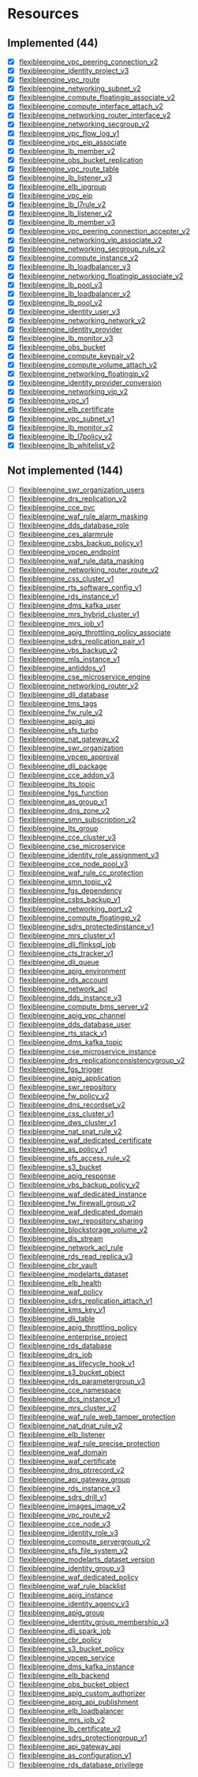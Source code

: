 # Resources
## Implemented (44)
* [x] [flexibleengine_vpc_peering_connection_v2](https://registry.terraform.io/providers/FlexibleEngineCloud/flexibleengine/latest/docs/resources/vpc_peering_v2)
* [x] [flexibleengine_identity_project_v3](https://registry.terraform.io/providers/FlexibleEngineCloud/flexibleengine/latest/docs/resources/identity_project_v3)
* [x] [flexibleengine_vpc_route](https://registry.terraform.io/providers/FlexibleEngineCloud/flexibleengine/latest/docs/resources/vpc_route)
* [x] [flexibleengine_networking_subnet_v2](https://registry.terraform.io/providers/FlexibleEngineCloud/flexibleengine/latest/docs/resources/networking_subnet_v2)
* [x] [flexibleengine_compute_floatingip_associate_v2](https://registry.terraform.io/providers/FlexibleEngineCloud/flexibleengine/latest/docs/resources/compute_floatingip_associate_v2)
* [x] [flexibleengine_compute_interface_attach_v2](https://registry.terraform.io/providers/FlexibleEngineCloud/flexibleengine/latest/docs/resources/compute_interface_attach_v2)
* [x] [flexibleengine_networking_router_interface_v2](https://registry.terraform.io/providers/FlexibleEngineCloud/flexibleengine/latest/docs/resources/networking_router_interface_v2)
* [x] [flexibleengine_networking_secgroup_v2](https://registry.terraform.io/providers/FlexibleEngineCloud/flexibleengine/latest/docs/resources/networking_secgroup_v2)
* [x] [flexibleengine_vpc_flow_log_v1](https://registry.terraform.io/providers/FlexibleEngineCloud/flexibleengine/latest/docs/resources/vpc_flow_log_v1)
* [x] [flexibleengine_vpc_eip_associate](https://registry.terraform.io/providers/FlexibleEngineCloud/flexibleengine/latest/docs/resources/vpc_eip_associate)
* [x] [flexibleengine_lb_member_v2](https://registry.terraform.io/providers/FlexibleEngineCloud/flexibleengine/latest/docs/resources/lb_member_v2)
* [x] [flexibleengine_obs_bucket_replication](https://registry.terraform.io/providers/FlexibleEngineCloud/flexibleengine/latest/docs/resources/obs_bucket_replication)
* [x] [flexibleengine_vpc_route_table](https://registry.terraform.io/providers/FlexibleEngineCloud/flexibleengine/latest/docs/resources/vpc_route_table)
* [x] [flexibleengine_lb_listener_v3](https://registry.terraform.io/providers/FlexibleEngineCloud/flexibleengine/latest/docs/resources/lb_listener_v3)
* [x] [flexibleengine_elb_ipgroup](https://registry.terraform.io/providers/FlexibleEngineCloud/flexibleengine/latest/docs/resources/elb_ipgroup)
* [x] [flexibleengine_vpc_eip](https://registry.terraform.io/providers/FlexibleEngineCloud/flexibleengine/latest/docs/resources/vpc_eip)
* [x] [flexibleengine_lb_l7rule_v2](https://registry.terraform.io/providers/FlexibleEngineCloud/flexibleengine/latest/docs/resources/lb_l7rule_v2)
* [x] [flexibleengine_lb_listener_v2](https://registry.terraform.io/providers/FlexibleEngineCloud/flexibleengine/latest/docs/resources/lb_listener_v2)
* [x] [flexibleengine_lb_member_v3](https://registry.terraform.io/providers/FlexibleEngineCloud/flexibleengine/latest/docs/resources/lb_member_v3)
* [x] [flexibleengine_vpc_peering_connection_accepter_v2](https://registry.terraform.io/providers/FlexibleEngineCloud/flexibleengine/latest/docs/resources/vpc_peering_accepter_v2)
* [x] [flexibleengine_networking_vip_associate_v2](https://registry.terraform.io/providers/FlexibleEngineCloud/flexibleengine/latest/docs/resources/networking_vip_associate_v2)
* [x] [flexibleengine_networking_secgroup_rule_v2](https://registry.terraform.io/providers/FlexibleEngineCloud/flexibleengine/latest/docs/resources/networking_secgroup_rule_v2)
* [x] [flexibleengine_compute_instance_v2](https://registry.terraform.io/providers/FlexibleEngineCloud/flexibleengine/latest/docs/resources/compute_instance_v2)
* [x] [flexibleengine_lb_loadbalancer_v3](https://registry.terraform.io/providers/FlexibleEngineCloud/flexibleengine/latest/docs/resources/lb_loadbalancer_v3)
* [x] [flexibleengine_networking_floatingip_associate_v2](https://registry.terraform.io/providers/FlexibleEngineCloud/flexibleengine/latest/docs/resources/networking_floatingip_associate_v2)
* [x] [flexibleengine_lb_pool_v3](https://registry.terraform.io/providers/FlexibleEngineCloud/flexibleengine/latest/docs/resources/lb_pool_v3)
* [x] [flexibleengine_lb_loadbalancer_v2](https://registry.terraform.io/providers/FlexibleEngineCloud/flexibleengine/latest/docs/resources/lb_loadbalancer_v2)
* [x] [flexibleengine_lb_pool_v2](https://registry.terraform.io/providers/FlexibleEngineCloud/flexibleengine/latest/docs/resources/lb_pool_v2)
* [x] [flexibleengine_identity_user_v3](https://registry.terraform.io/providers/FlexibleEngineCloud/flexibleengine/latest/docs/resources/identity_user_v3)
* [x] [flexibleengine_networking_network_v2](https://registry.terraform.io/providers/FlexibleEngineCloud/flexibleengine/latest/docs/resources/networking_network_v2)
* [x] [flexibleengine_identity_provider](https://registry.terraform.io/providers/FlexibleEngineCloud/flexibleengine/latest/docs/resources/identity_provider)
* [x] [flexibleengine_lb_monitor_v3](https://registry.terraform.io/providers/FlexibleEngineCloud/flexibleengine/latest/docs/resources/lb_monitor_v3)
* [x] [flexibleengine_obs_bucket](https://registry.terraform.io/providers/FlexibleEngineCloud/flexibleengine/latest/docs/resources/obs_bucket)
* [x] [flexibleengine_compute_keypair_v2](https://registry.terraform.io/providers/FlexibleEngineCloud/flexibleengine/latest/docs/resources/compute_keypair_v2)
* [x] [flexibleengine_compute_volume_attach_v2](https://registry.terraform.io/providers/FlexibleEngineCloud/flexibleengine/latest/docs/resources/compute_volume_attach_v2)
* [x] [flexibleengine_networking_floatingip_v2](https://registry.terraform.io/providers/FlexibleEngineCloud/flexibleengine/latest/docs/resources/networking_floatingip_v2)
* [x] [flexibleengine_identity_provider_conversion](https://registry.terraform.io/providers/FlexibleEngineCloud/flexibleengine/latest/docs/resources/identity_provider_conversion)
* [x] [flexibleengine_networking_vip_v2](https://registry.terraform.io/providers/FlexibleEngineCloud/flexibleengine/latest/docs/resources/networking_vip_v2)
* [x] [flexibleengine_vpc_v1](https://registry.terraform.io/providers/FlexibleEngineCloud/flexibleengine/latest/docs/resources/vpc_v1)
* [x] [flexibleengine_elb_certificate](https://registry.terraform.io/providers/FlexibleEngineCloud/flexibleengine/latest/docs/resources/elb_certificate)
* [x] [flexibleengine_vpc_subnet_v1](https://registry.terraform.io/providers/FlexibleEngineCloud/flexibleengine/latest/docs/resources/vpc_subnet_v1)
* [x] [flexibleengine_lb_monitor_v2](https://registry.terraform.io/providers/FlexibleEngineCloud/flexibleengine/latest/docs/resources/lb_monitor_v2)
* [x] [flexibleengine_lb_l7policy_v2](https://registry.terraform.io/providers/FlexibleEngineCloud/flexibleengine/latest/docs/resources/lb_l7policy_v2)
* [x] [flexibleengine_lb_whitelist_v2](https://registry.terraform.io/providers/FlexibleEngineCloud/flexibleengine/latest/docs/resources/lb_whitelist_v2)
## Not implemented (144)
* [ ] [flexibleengine_swr_organization_users](https://registry.terraform.io/providers/FlexibleEngineCloud/flexibleengine/latest/docs/resources/swr_organization_users)
* [ ] [flexibleengine_drs_replication_v2](https://registry.terraform.io/providers/FlexibleEngineCloud/flexibleengine/latest/docs/resources/drs_replication_v2)
* [ ] [flexibleengine_cce_pvc](https://registry.terraform.io/providers/FlexibleEngineCloud/flexibleengine/latest/docs/resources/cce_pvc)
* [ ] [flexibleengine_waf_rule_alarm_masking](https://registry.terraform.io/providers/FlexibleEngineCloud/flexibleengine/latest/docs/resources/waf_rule_alarm_masking)
* [ ] [flexibleengine_dds_database_role](https://registry.terraform.io/providers/FlexibleEngineCloud/flexibleengine/latest/docs/resources/dds_database_role)
* [ ] [flexibleengine\_ces\_alarmrule](https://registry.terraform.io/providers/FlexibleEngineCloud/flexibleengine/latest/docs/resources/ces_alarmrule)
* [ ] [flexibleengine_csbs_backup_policy_v1](https://registry.terraform.io/providers/FlexibleEngineCloud/flexibleengine/latest/docs/resources/csbs_backup_policy_v1)
* [ ] [flexibleengine\_vpcep\_endpoint](https://registry.terraform.io/providers/FlexibleEngineCloud/flexibleengine/latest/docs/resources/vpcep_endpoint)
* [ ] [flexibleengine_waf_rule_data_masking](https://registry.terraform.io/providers/FlexibleEngineCloud/flexibleengine/latest/docs/resources/waf_rule_data_masking)
* [ ] [flexibleengine_networking_router_route_v2](https://registry.terraform.io/providers/FlexibleEngineCloud/flexibleengine/latest/docs/resources/networking_router_route_v2)
* [ ] [flexibleengine\_css\_cluster\_v1](https://registry.terraform.io/providers/FlexibleEngineCloud/flexibleengine/latest/docs/resources/css_cluster_v1)
* [ ] [flexibleengine_rts_software_config_v1](https://registry.terraform.io/providers/FlexibleEngineCloud/flexibleengine/latest/docs/resources/rts_software_config_v1)
* [ ] [flexibleengine_rds_instance_v1](https://registry.terraform.io/providers/FlexibleEngineCloud/flexibleengine/latest/docs/resources/rds_instance_v1)
* [ ] [flexibleengine_dms_kafka_user](https://registry.terraform.io/providers/FlexibleEngineCloud/flexibleengine/latest/docs/resources/dms_kafka_user)
* [ ] [flexibleengine_mrs_hybrid_cluster_v1](https://registry.terraform.io/providers/FlexibleEngineCloud/flexibleengine/latest/docs/resources/mrs_hybrid_cluster_v1)
* [ ] [flexibleengine_mrs_job_v1](https://registry.terraform.io/providers/FlexibleEngineCloud/flexibleengine/latest/docs/resources/mrs_job_v1)
* [ ] [flexibleengine_apig_throttling_policy_associate](https://registry.terraform.io/providers/FlexibleEngineCloud/flexibleengine/latest/docs/resources/apig_throttling_policy_associate)
* [ ] [flexibleengine_sdrs_replication_pair_v1](https://registry.terraform.io/providers/FlexibleEngineCloud/flexibleengine/latest/docs/resources/sdrs_replication_pair_v1)
* [ ] [flexibleengine_vbs_backup_v2](https://registry.terraform.io/providers/FlexibleEngineCloud/flexibleengine/latest/docs/resources/vbs_backup_v2)
* [ ] [flexibleengine\_mls\_instance\_v1](https://registry.terraform.io/providers/FlexibleEngineCloud/flexibleengine/latest/docs/resources/mls_instance_v1)
* [ ] [flexibleengine_antiddos_v1](https://registry.terraform.io/providers/FlexibleEngineCloud/flexibleengine/latest/docs/resources/antiddos_v1)
* [ ] [flexibleengine_cse_microservice_engine](https://registry.terraform.io/providers/FlexibleEngineCloud/flexibleengine/latest/docs/resources/cse_microservice_engine)
* [ ] [flexibleengine\_networking\_router_v2](https://registry.terraform.io/providers/FlexibleEngineCloud/flexibleengine/latest/docs/resources/networking_router_v2)
* [ ] [flexibleengine_dli_database](https://registry.terraform.io/providers/FlexibleEngineCloud/flexibleengine/latest/docs/resources/dli_database)
* [ ] [flexibleengine_tms_tags](https://registry.terraform.io/providers/FlexibleEngineCloud/flexibleengine/latest/docs/resources/tms_tags)
* [ ] [flexibleengine\_fw\_rule_v2](https://registry.terraform.io/providers/FlexibleEngineCloud/flexibleengine/latest/docs/resources/fw_rule_v2)
* [ ] [flexibleengine_apig_api](https://registry.terraform.io/providers/FlexibleEngineCloud/flexibleengine/latest/docs/resources/apig_api)
* [ ] [flexibleengine_sfs_turbo](https://registry.terraform.io/providers/FlexibleEngineCloud/flexibleengine/latest/docs/resources/sfs_turbo)
* [ ] [flexibleengine_nat_gateway_v2](https://registry.terraform.io/providers/FlexibleEngineCloud/flexibleengine/latest/docs/resources/nat_gateway_v2)
* [ ] [flexibleengine_swr_organization](https://registry.terraform.io/providers/FlexibleEngineCloud/flexibleengine/latest/docs/resources/swr_organization)
* [ ] [flexibleengine\_vpcep\_approval](https://registry.terraform.io/providers/FlexibleEngineCloud/flexibleengine/latest/docs/resources/vpcep_approval)
* [ ] [flexibleengine_dli_package](https://registry.terraform.io/providers/FlexibleEngineCloud/flexibleengine/latest/docs/resources/dli_package)
* [ ] [flexibleengine_cce_addon_v3](https://registry.terraform.io/providers/FlexibleEngineCloud/flexibleengine/latest/docs/resources/cce_addon_v3)
* [ ] [flexibleengine_lts_topic](https://registry.terraform.io/providers/FlexibleEngineCloud/flexibleengine/latest/docs/resources/lts_topic)
* [ ] [flexibleengine_fgs_function](https://registry.terraform.io/providers/FlexibleEngineCloud/flexibleengine/latest/docs/resources/fgs_function)
* [ ] [flexibleengine_as_group_v1](https://registry.terraform.io/providers/FlexibleEngineCloud/flexibleengine/latest/docs/resources/as_group_v1)
* [ ] [flexibleengine\_dns\_zone_v2](https://registry.terraform.io/providers/FlexibleEngineCloud/flexibleengine/latest/docs/resources/dns_zone_v2)
* [ ] [flexibleengine\_smn\_subscription\_v2](https://registry.terraform.io/providers/FlexibleEngineCloud/flexibleengine/latest/docs/resources/smn_subscription_v2)
* [ ] [flexibleengine_lts_group](https://registry.terraform.io/providers/FlexibleEngineCloud/flexibleengine/latest/docs/resources/lts_group)
* [ ] [flexibleengine_cce_cluster_v3](https://registry.terraform.io/providers/FlexibleEngineCloud/flexibleengine/latest/docs/resources/cce_cluster_v3)
* [ ] [flexibleengine_cse_microservice](https://registry.terraform.io/providers/FlexibleEngineCloud/flexibleengine/latest/docs/resources/cse_microservice)
* [ ] [flexibleengine\_identity\_role\_assignment_v3](https://registry.terraform.io/providers/FlexibleEngineCloud/flexibleengine/latest/docs/resources/identity_role_assignment_v3)
* [ ] [flexibleengine_cce_node_pool_v3](https://registry.terraform.io/providers/FlexibleEngineCloud/flexibleengine/latest/docs/resources/cce_node_pool_v3)
* [ ] [flexibleengine_waf_rule_cc_protection](https://registry.terraform.io/providers/FlexibleEngineCloud/flexibleengine/latest/docs/resources/waf_rule_cc_protection)
* [ ] [flexibleengine\_smn\_topic\_v2](https://registry.terraform.io/providers/FlexibleEngineCloud/flexibleengine/latest/docs/resources/smn_topic_v2)
* [ ] [flexibleengine_fgs_dependency](https://registry.terraform.io/providers/FlexibleEngineCloud/flexibleengine/latest/docs/resources/fgs_dependency)
* [ ] [flexibleengine_csbs_backup_v1](https://registry.terraform.io/providers/FlexibleEngineCloud/flexibleengine/latest/docs/resources/csbs_backup_v1)
* [ ] [flexibleengine\_networking\_port_v2](https://registry.terraform.io/providers/FlexibleEngineCloud/flexibleengine/latest/docs/resources/networking_port_v2)
* [ ] [flexibleengine_compute_floatingip_v2](https://registry.terraform.io/providers/FlexibleEngineCloud/flexibleengine/latest/docs/resources/compute_floatingip_v2)
* [ ] [flexibleengine_sdrs_protectedinstance_v1](https://registry.terraform.io/providers/FlexibleEngineCloud/flexibleengine/latest/docs/resources/sdrs_protectedinstance_v1)
* [ ] [flexibleengine_mrs_cluster_v1](https://registry.terraform.io/providers/FlexibleEngineCloud/flexibleengine/latest/docs/resources/mrs_cluster_v1)
* [ ] [flexibleengine_dli_flinksql_job](https://registry.terraform.io/providers/FlexibleEngineCloud/flexibleengine/latest/docs/resources/dli_flinksql_job)
* [ ] [flexibleengine_cts_tracker_v1](https://registry.terraform.io/providers/FlexibleEngineCloud/flexibleengine/latest/docs/resources/cts_tracker_v1)
* [ ] [flexibleengine_dli_queue](https://registry.terraform.io/providers/FlexibleEngineCloud/flexibleengine/latest/docs/resources/dli_queue)
* [ ] [flexibleengine_apig_environment](https://registry.terraform.io/providers/FlexibleEngineCloud/flexibleengine/latest/docs/resources/apig_environment)
* [ ] [flexibleengine_rds_account](https://registry.terraform.io/providers/FlexibleEngineCloud/flexibleengine/latest/docs/resources/rds_account)
* [ ] [flexibleengine\_network\_acl](https://registry.terraform.io/providers/FlexibleEngineCloud/flexibleengine/latest/docs/resources/network_acl)
* [ ] [flexibleengine\_dds\_instance\_v3](https://registry.terraform.io/providers/FlexibleEngineCloud/flexibleengine/latest/docs/resources/dds_instance_v3)
* [ ] [flexibleengine_compute_bms_server_v2](https://registry.terraform.io/providers/FlexibleEngineCloud/flexibleengine/latest/docs/resources/compute_bms_server_v2)
* [ ] [flexibleengine_apig_vpc_channel](https://registry.terraform.io/providers/FlexibleEngineCloud/flexibleengine/latest/docs/resources/apig_vpc_channel)
* [ ] [flexibleengine_dds_database_user](https://registry.terraform.io/providers/FlexibleEngineCloud/flexibleengine/latest/docs/resources/dds_database_user)
* [ ] [flexibleengine_rts_stack_v1](https://registry.terraform.io/providers/FlexibleEngineCloud/flexibleengine/latest/docs/resources/rts_stack_v1)
* [ ] [flexibleengine_dms_kafka_topic](https://registry.terraform.io/providers/FlexibleEngineCloud/flexibleengine/latest/docs/resources/dms_kafka_topic)
* [ ] [flexibleengine_cse_microservice_instance](https://registry.terraform.io/providers/FlexibleEngineCloud/flexibleengine/latest/docs/resources/cse_microservice_instance)
* [ ] [flexibleengine_drs_replicationconsistencygroup_v2](https://registry.terraform.io/providers/FlexibleEngineCloud/flexibleengine/latest/docs/resources/drs_replicationconsistencygroup_v2)
* [ ] [flexibleengine_fgs_trigger](https://registry.terraform.io/providers/FlexibleEngineCloud/flexibleengine/latest/docs/resources/fgs_trigger)
* [ ] [flexibleengine_apig_application](https://registry.terraform.io/providers/FlexibleEngineCloud/flexibleengine/latest/docs/resources/apig_application)
* [ ] [flexibleengine_swr_repository](https://registry.terraform.io/providers/FlexibleEngineCloud/flexibleengine/latest/docs/resources/swr_repository)
* [ ] [flexibleengine\_fw\_policy_v2](https://registry.terraform.io/providers/FlexibleEngineCloud/flexibleengine/latest/docs/resources/fw_policy_v2)
* [ ] [flexibleengine\_dns\_recordset_v2](https://registry.terraform.io/providers/FlexibleEngineCloud/flexibleengine/latest/docs/resources/dns_recordset_v2)
* [ ] [flexibleengine\_css\_cluster\_v1](https://registry.terraform.io/providers/FlexibleEngineCloud/flexibleengine/latest/docs/resources/css_snapshot_v1)
* [ ] [flexibleengine_dws_cluster_v1](https://registry.terraform.io/providers/FlexibleEngineCloud/flexibleengine/latest/docs/resources/dws_cluster_v1)
* [ ] [flexibleengine_nat_snat_rule_v2](https://registry.terraform.io/providers/FlexibleEngineCloud/flexibleengine/latest/docs/resources/nat_snat_rule_v2)
* [ ] [flexibleengine_waf_dedicated_certificate](https://registry.terraform.io/providers/FlexibleEngineCloud/flexibleengine/latest/docs/resources/waf_dedicated_certificate)
* [ ] [flexibleengine\_as\_policy_v1](https://registry.terraform.io/providers/FlexibleEngineCloud/flexibleengine/latest/docs/resources/as_policy_v1)
* [ ] [flexibleengine_sfs_access_rule_v2](https://registry.terraform.io/providers/FlexibleEngineCloud/flexibleengine/latest/docs/resources/sfs_access_rule_v2)
* [ ] [flexibleengine\_s3\_bucket](https://registry.terraform.io/providers/FlexibleEngineCloud/flexibleengine/latest/docs/resources/s3_bucket)
* [ ] [flexibleengine_apig_response](https://registry.terraform.io/providers/FlexibleEngineCloud/flexibleengine/latest/docs/resources/apig_response)
* [ ] [flexibleengine_vbs_backup_policy_v2](https://registry.terraform.io/providers/FlexibleEngineCloud/flexibleengine/latest/docs/resources/vbs_backup_policy_v2)
* [ ] [flexibleengine_waf_dedicated_instance](https://registry.terraform.io/providers/FlexibleEngineCloud/flexibleengine/latest/docs/resources/waf_dedicated_instance)
* [ ] [flexibleengine\_fw\_firewall_group_v2](https://registry.terraform.io/providers/FlexibleEngineCloud/flexibleengine/latest/docs/resources/fw_firewall_group_v2)
* [ ] [flexibleengine_waf_dedicated_domain](https://registry.terraform.io/providers/FlexibleEngineCloud/flexibleengine/latest/docs/resources/waf_dedicated_domain)
* [ ] [flexibleengine_swr_repository_sharing](https://registry.terraform.io/providers/FlexibleEngineCloud/flexibleengine/latest/docs/resources/swr_repository_sharing)
* [ ] [flexibleengine\_blockstorage\_volume_v2](https://registry.terraform.io/providers/FlexibleEngineCloud/flexibleengine/latest/docs/resources/blockstorage_volume_v2)
* [ ] [flexibleengine_dis_stream](https://registry.terraform.io/providers/FlexibleEngineCloud/flexibleengine/latest/docs/resources/dis_stream)
* [ ] [flexibleengine\_network\_acl\_rule](https://registry.terraform.io/providers/FlexibleEngineCloud/flexibleengine/latest/docs/resources/network_acl_rule)
* [ ] [flexibleengine_rds_read_replica_v3](https://registry.terraform.io/providers/FlexibleEngineCloud/flexibleengine/latest/docs/resources/rds_read_replica_v3)
* [ ] [flexibleengine_cbr_vault](https://registry.terraform.io/providers/FlexibleEngineCloud/flexibleengine/latest/docs/resources/cbr_vault)
* [ ] [flexibleengine_modelarts_dataset](https://registry.terraform.io/providers/FlexibleEngineCloud/flexibleengine/latest/docs/resources/modelarts_dataset)
* [ ] [flexibleengine_elb_health](https://registry.terraform.io/providers/FlexibleEngineCloud/flexibleengine/latest/docs/resources/elb_health)
* [ ] [flexibleengine_waf_policy](https://registry.terraform.io/providers/FlexibleEngineCloud/flexibleengine/latest/docs/resources/waf_policy)
* [ ] [flexibleengine_sdrs_replication_attach_v1](https://registry.terraform.io/providers/FlexibleEngineCloud/flexibleengine/latest/docs/resources/sdrs_replication_attach_v1)
* [ ] [flexibleengine_kms_key_v1](https://registry.terraform.io/providers/FlexibleEngineCloud/flexibleengine/latest/docs/resources/kms_key_v1)
* [ ] [flexibleengine_dli_table](https://registry.terraform.io/providers/FlexibleEngineCloud/flexibleengine/latest/docs/resources/dli_table)
* [ ] [flexibleengine_apig_throttling_policy](https://registry.terraform.io/providers/FlexibleEngineCloud/flexibleengine/latest/docs/resources/apig_throttling_policy)
* [ ] [flexibleengine_enterprise_project](https://registry.terraform.io/providers/FlexibleEngineCloud/flexibleengine/latest/docs/resources/enterprise_project)
* [ ] [flexibleengine_rds_database](https://registry.terraform.io/providers/FlexibleEngineCloud/flexibleengine/latest/docs/resources/rds_database)
* [ ] [flexibleengine_drs_job](https://registry.terraform.io/providers/FlexibleEngineCloud/flexibleengine/latest/docs/resources/drs_job)
* [ ] [flexibleengine_as_lifecycle_hook_v1](https://registry.terraform.io/providers/FlexibleEngineCloud/flexibleengine/latest/docs/resources/as_lifecycle_hook_v1)
* [ ] [flexibleengine\_s3\_bucket\_object](https://registry.terraform.io/providers/FlexibleEngineCloud/flexibleengine/latest/docs/resources/s3_bucket_object)
* [ ] [flexibleengine_rds_parametergroup_v3](https://registry.terraform.io/providers/FlexibleEngineCloud/flexibleengine/latest/docs/resources/rds_parametergroup_v3)
* [ ] [flexibleengine_cce_namespace](https://registry.terraform.io/providers/FlexibleEngineCloud/flexibleengine/latest/docs/resources/cce_namespace)
* [ ] [flexibleengine_dcs_instance_v1](https://registry.terraform.io/providers/FlexibleEngineCloud/flexibleengine/latest/docs/resources/dcs_instance_v1)
* [ ] [flexibleengine_mrs_cluster_v2](https://registry.terraform.io/providers/FlexibleEngineCloud/flexibleengine/latest/docs/resources/mrs_cluster_v2)
* [ ] [flexibleengine_waf_rule_web_tamper_protection](https://registry.terraform.io/providers/FlexibleEngineCloud/flexibleengine/latest/docs/resources/waf_rule_web_tamper_protection)
* [ ] [flexibleengine_nat_dnat_rule_v2](https://registry.terraform.io/providers/FlexibleEngineCloud/flexibleengine/latest/docs/resources/nat_dnat_rule_v2)
* [ ] [flexibleengine_elb_listener](https://registry.terraform.io/providers/FlexibleEngineCloud/flexibleengine/latest/docs/resources/elb_listener)
* [ ] [flexibleengine_waf_rule_precise_protection](https://registry.terraform.io/providers/FlexibleEngineCloud/flexibleengine/latest/docs/resources/waf_rule_precise_protection)
* [ ] [flexibleengine_waf_domain](https://registry.terraform.io/providers/FlexibleEngineCloud/flexibleengine/latest/docs/resources/waf_domain)
* [ ] [flexibleengine_waf_certificate](https://registry.terraform.io/providers/FlexibleEngineCloud/flexibleengine/latest/docs/resources/waf_certificate)
* [ ] [flexibleengine_dns_ptrrecord_v2](https://registry.terraform.io/providers/FlexibleEngineCloud/flexibleengine/latest/docs/resources/dns_ptrrecord_v2)
* [ ] [flexibleengine_api_gateway_group](https://registry.terraform.io/providers/FlexibleEngineCloud/flexibleengine/latest/docs/resources/api_gateway_group)
* [ ] [flexibleengine_rds_instance_v3](https://registry.terraform.io/providers/FlexibleEngineCloud/flexibleengine/latest/docs/resources/rds_instance_v3)
* [ ] [flexibleengine_sdrs_drill_v1](https://registry.terraform.io/providers/FlexibleEngineCloud/flexibleengine/latest/docs/resources/sdrs_drill_v1)
* [ ] [flexibleengine\_images\_image_v2](https://registry.terraform.io/providers/FlexibleEngineCloud/flexibleengine/latest/docs/resources/images_image_v2)
* [ ] [flexibleengine_vpc_route_v2](https://registry.terraform.io/providers/FlexibleEngineCloud/flexibleengine/latest/docs/resources/vpc_route_v2)
* [ ] [flexibleengine_cce_node_v3](https://registry.terraform.io/providers/FlexibleEngineCloud/flexibleengine/latest/docs/resources/cce_node_v3)
* [ ] [flexibleengine\_identity\_role\_v3](https://registry.terraform.io/providers/FlexibleEngineCloud/flexibleengine/latest/docs/resources/identity_role_v3)
* [ ] [flexibleengine\_compute\_servergroup_v2](https://registry.terraform.io/providers/FlexibleEngineCloud/flexibleengine/latest/docs/resources/compute_servergroup_v2)
* [ ] [flexibleengine_sfs_file_system_v2](https://registry.terraform.io/providers/FlexibleEngineCloud/flexibleengine/latest/docs/resources/sfs_file_system_v2)
* [ ] [flexibleengine_modelarts_dataset_version](https://registry.terraform.io/providers/FlexibleEngineCloud/flexibleengine/latest/docs/resources/modelarts_dataset_version)
* [ ] [flexibleengine\_identity\_group_v3](https://registry.terraform.io/providers/FlexibleEngineCloud/flexibleengine/latest/docs/resources/identity_group_v3)
* [ ] [flexibleengine_waf_dedicated_policy](https://registry.terraform.io/providers/FlexibleEngineCloud/flexibleengine/latest/docs/resources/waf_dedicated_policy)
* [ ] [flexibleengine_waf_rule_blacklist](https://registry.terraform.io/providers/FlexibleEngineCloud/flexibleengine/latest/docs/resources/waf_rule_blacklist)
* [ ] [flexibleengine_apig_instance](https://registry.terraform.io/providers/FlexibleEngineCloud/flexibleengine/latest/docs/resources/apig_instance)
* [ ] [flexibleengine\_identity\_agency\_v3](https://registry.terraform.io/providers/FlexibleEngineCloud/flexibleengine/latest/docs/resources/identity_agency_v3)
* [ ] [flexibleengine_apig_group](https://registry.terraform.io/providers/FlexibleEngineCloud/flexibleengine/latest/docs/resources/apig_group)
* [ ] [flexibleengine\_identity\_group_membership_v3](https://registry.terraform.io/providers/FlexibleEngineCloud/flexibleengine/latest/docs/resources/identity_group_membership_v3)
* [ ] [flexibleengine_dli_spark_job](https://registry.terraform.io/providers/FlexibleEngineCloud/flexibleengine/latest/docs/resources/dli_spark_job)
* [ ] [flexibleengine_cbr_policy](https://registry.terraform.io/providers/FlexibleEngineCloud/flexibleengine/latest/docs/resources/cbr_policy)
* [ ] [flexibleengine\_s3\_bucket\_policy](https://registry.terraform.io/providers/FlexibleEngineCloud/flexibleengine/latest/docs/resources/s3_bucket_policy)
* [ ] [flexibleengine\_vpcep\_service](https://registry.terraform.io/providers/FlexibleEngineCloud/flexibleengine/latest/docs/resources/vpcep_service)
* [ ] [flexibleengine_dms_kafka_instance](https://registry.terraform.io/providers/FlexibleEngineCloud/flexibleengine/latest/docs/resources/dms_kafka_instance)
* [ ] [flexibleengine_elb_backend](https://registry.terraform.io/providers/FlexibleEngineCloud/flexibleengine/latest/docs/resources/elb_backend)
* [ ] [flexibleengine\_obs\_bucket\_object](https://registry.terraform.io/providers/FlexibleEngineCloud/flexibleengine/latest/docs/resources/obs_bucket_object)
* [ ] [flexibleengine_apig_custom_authorizer](https://registry.terraform.io/providers/FlexibleEngineCloud/flexibleengine/latest/docs/resources/apig_custom_authorizer)
* [ ] [flexibleengine_apig_api_publishment](https://registry.terraform.io/providers/FlexibleEngineCloud/flexibleengine/latest/docs/resources/apig_api_publishment)
* [ ] [flexibleengine_elb_loadbalancer](https://registry.terraform.io/providers/FlexibleEngineCloud/flexibleengine/latest/docs/resources/elb_loadbalancer)
* [ ] [flexibleengine_mrs_job_v2](https://registry.terraform.io/providers/FlexibleEngineCloud/flexibleengine/latest/docs/resources/mrs_job_v2)
* [ ] [flexibleengine_lb_certificate_v2](https://registry.terraform.io/providers/FlexibleEngineCloud/flexibleengine/latest/docs/resources/lb_certificate_v2)
* [ ] [flexibleengine_sdrs_protectiongroup_v1](https://registry.terraform.io/providers/FlexibleEngineCloud/flexibleengine/latest/docs/resources/sdrs_protectiongroup_v1)
* [ ] [flexibleengine_api_gateway_api](https://registry.terraform.io/providers/FlexibleEngineCloud/flexibleengine/latest/docs/resources/api_gateway_api)
* [ ] [flexibleengine_as_configuration_v1](https://registry.terraform.io/providers/FlexibleEngineCloud/flexibleengine/latest/docs/resources/as_configuration_v1)
* [ ] [flexibleengine_rds_database_privilege](https://registry.terraform.io/providers/FlexibleEngineCloud/flexibleengine/latest/docs/resources/rds_database_privilege)
